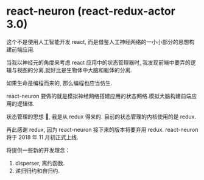 # react-neuron (react-redux-actor 3.0)
这个不是使用人工智能开发 react, 而是借鉴人工神经网络的一小小部分的思想构建前端应用.

当我以神经元的角度来考虑 react 应用中的状态管理器时, 我发现前端中要弄的逻辑与视图的分离,就好比是生物体中大脑和躯体的分离.

如果生命是编程而来的, 那么编程也应当仿生.

react-neuron 要做的就是模拟神经网络搭建应用的状态网络.模拟大脑构建前端应用的逻辑体.

状态管理的思想 , 我是从 redux 得来的. 目前的状态管理的内核使用的是 redux.

再此感谢 redux, 因为 react-neuron 接下来的版本将要弃用 redux. react-neuron 将于 2018 年 11 月初正式上线.

将提供一些新的开发理念：
1. disperser, 离约函数.
2. 递归归约和自归约.
